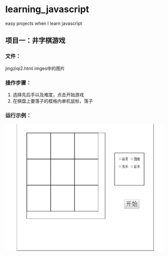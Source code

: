 # learning_javascript
easy projects when I learn javascript

## 项目一：井字棋游戏

### 文件：
jingziqi2.html
imges中的图片

### 操作步骤：
1. 选择先后手以及难度，点击开始游戏
2. 在棋盘上要落子的框格内单机鼠标，落子

### 运行示例：
   <img src="https://github.com/xianxianlog/learning_javascript/blob/master/example_video.gif" width="500" height="400"></img>


